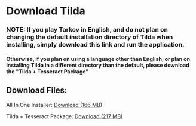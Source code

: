 # Download Tilda
### NOTE: If you play Tarkov in English, and do not plan on changing the default installation directory of Tilda when installing, simply download this link and run the application. 
#### Otherwise, if you plan on using a language other than English, or plan on installing Tilda in a different directory than the default, please download the "Tilda + Tesseract Package" 


## Download Files:

All In One Installer: [Download (166 MB)](https://doc-14-6c-docs.googleusercontent.com/docs/securesc/5r28vm3llvbmdsc007ch1gr3smukf7d1/im1p88r3sp2poc2biphjeheo866ppq9g/1659228150000/07834183978761126848/07834183978761126848/17a_dWaYl77gpkB4U0aJ3l3o1Dd5M08oC?e=download&ax=AI9vYm4Ai6rSePFC3vf0kk0sN8qcxmsGJjVoYVOV3BepT7KjGzgDH_p5KYyAyObCU8CF8PmL2WayKKDznesmsmUmORppAmjfY3_AsZN1aSvAOYjquth3bAMHPgNFbT86Gq0opzzmTHigpzLejZQK4LWx77dcdupHvbT4MrpzNhKG6O4sZJlVBBLNPF0OYv3dHIv7W31L-phhJSill1D9DaHKE_3WLNG4KJM7A8bZxKLGr3URIvCgAfm4f9OmfQ5EDd3OMo0R7JkNaEi6a-eY7Jxh7g73enOyd8sne3BPiG48zcglmD_5OozFAa1TiKx1dpLW5yHMJMpG2f24hJY2BWvXfDYfG9MV8o22kU8ETBVn01BRPKEquNVzcISj_5PvwqHZKKxSnmlII7_LPuKBFrHSI9t8gfcyMQW_7D9PeUSmgg6EM7mCDFxDe3uMCEu9d0QvCAyzkVxq_FoLAeD6PXLOuzkBoI7VaqJoypO5EOeG5TYapSIW4-MiUgOvSJhKlSdN1ZiDS-AiXz6gL3OjrRHUPy1xK6QvmhkZZuWFpP1rh0M9_4e0n4YIx6bZjv58QWVVkcLLESDBEN_LyolvCQ6UYgMpKtORfzdP7jQpzUob5Zvffg0TAsAeYoGSHfxB-09XTEinp7_NtBsH11RN6OB45eFZvF7IvtdJZt-l_z68pJVXP6veGUMbJvTyq-dpea0agHDHfzkq0Fvav4bf_Ydq8JTBa2qQM86vC1SZKRIKfmMZTujmfnhAG9vSbPpZA530QFl8xtVWZfRjzB9Co8NquyjjugE&uuid=1a9a8d58-9db8-46fa-8644-73da9a63f457&authuser=0&nonce=iha9nea5pqo1s&user=07834183978761126848&hash=sgvj9ciep8q966bjfun4llnt6u8hcr56)

Tilda + Tesseract Package: [Download (217 MB)](https://doc-08-6c-docs.googleusercontent.com/docs/securesc/5r28vm3llvbmdsc007ch1gr3smukf7d1/amarn9paa55seqn9ot3hbee030se9tja/1659229800000/07834183978761126848/07834183978761126848/1eZy2rbRNHqc5Y3fUMPI4tgr4KRmTA6mE?e=download&ax=AI9vYm4XLyaC_toHQDaM6astHvg3uiNo4KyKQVoagAGTWFiqqHjYZj3dcr8_2kxapXkSWS8u6MRkFsxN_XlSCFofRU_zDKdH2uXoGir8jj-KkSuCQZTyibAMRoqu9tZ8zuzP8ic0MWnWy63haWClyk-OkkgJiiLTUysKxGPlY5aj3npb2pha5DVzFrxXXLfqr5UoDfZVx1FlEJqQG_24P6ECJVw9fqgE0amwr46fTVwwsFNBNvZPCs5mXIjtIipJZCFNc1aAom6KD2WV2mkjg0M7Zmdob2843wUSpLqmcIslvuO_2j-k-0ewkLcslCFxmsNQzbl8_3kGHTWEcRjmb-PHpwu6MhuEMLvTpSVyvXw0Cqq-ZONRUaFupAEa3L6tM23uuqoQTCvfjkJcv1lVzT5GQjRRyhPlOYf8JEqoVo_C_V4VgIP3w1D413EpIFkCqOGVIW7EDTPqACqkge4FlWmGu9KVQN7KMmvCsY92OQscByavmqDMb7nKqPv3sqhlS6ZocoEgfstFiChFDkfv9DPGk1cia-B8Ogb5_Vgr9v6xbHDmMTgGUogjzEu53L5F6KQfSs0szu8hBMt2mFLStK5lwSh6lyeQ9jqYJ5TAL95zo-PNFPZB_bI7HyiMu3Yg-fs5OdKx_lJl09dsfyCR57yDVx42gpWF9gl6WblhTPBWlZGx1V1BhyM-HCHd3OjpC0K2TAmY005kfLl6NHtd1egemCrnO4Tvqj0ZGQEM8RROhI3wbfsF2k3XwQuJXPfnpIKzxckA4zqdYjwo9Dw-wP1XnvxTE_A&uuid=3528da88-356d-48bf-a0c0-30db518c22a8&authuser=0&nonce=o464uekkn7uv6&user=07834183978761126848&hash=djocl04kuc4sq2aqsbbk85dfsjkp3mf3)
